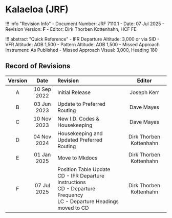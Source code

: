 # Kalaeloa (JRF)

!!! info "Revision Info"
    - Document Number: JRF 7110.1
    - Date: 07 Jul 2025
    - Revision Version: **F**
    - Editor: Dirk Thorben Kottenhahn, HCF FE

!!! abstract "Quick Reference"
    - IFR Departure Altitude: 3,000 or via SID
    - VFR Altitude: AOB 1,500
    - Pattern Altitude: AOB 1,500
    - Missed Approach Instrument: As Published
    - Missed Approach Visual: 3,000, Heading 180

## Record of Revisions

| Version | Date | Revision | Editor |
|:---:|:---:|:---|:---:|
| A | 10 Sep 2022 | Initial Release | Joseph Kerr |
| B | 03 Jun 2023 | Update to Preferred Routing | Dave Mayes |
| C | 10 Nov 2023 | New I.D. Codes & Housekeeping | Dave Mayes |
| D | 04 Nov 2024 | Housekeeping and Updated Preferred Routing | Dirk Thorben Kottenhahn|
| E | 01 Jan 2025 | Move to Mkdocs | Dirk Thorben Kottenhahn |
| F | 07 Jul 2025 | Position Table Update<br>CD - IFR Departure Instructions<br>CD - Departure Frequency<br>LC - Departure Headings moved to CD | Dirk Thorben Kottenhahn |
